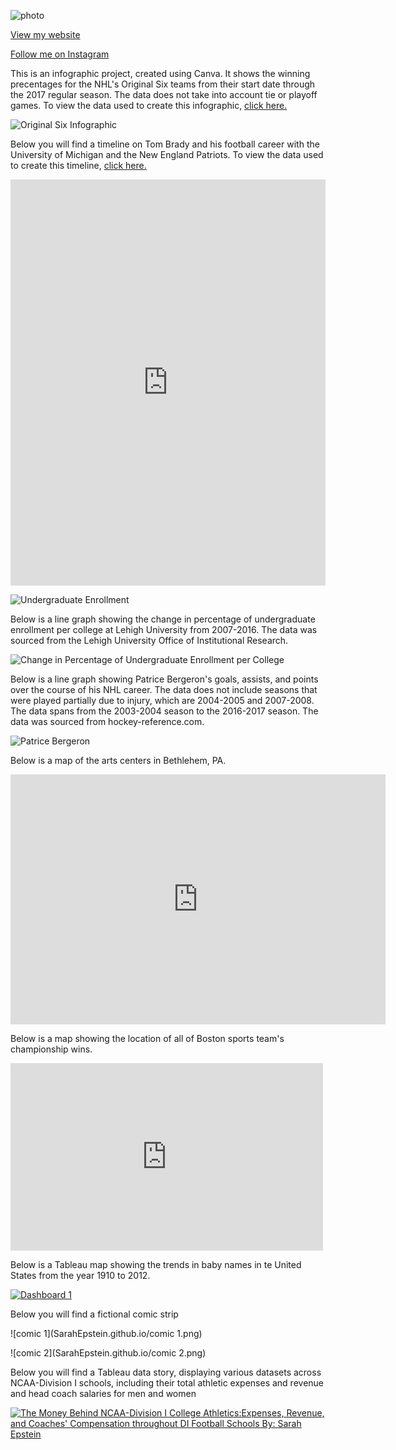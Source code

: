 ![photo](https://static1.squarespace.com/static/595e98114c8b03b59c91e1b4/t/595ee9b1bf629a49f1dc02b7/1499481355718/?format=1500w)

[View my website](https://www.sarahlepstein.com/)

[Follow me on Instagram](https://www.instagram.com/saahepstein_photography)


This is an infographic project, created using Canva. It shows the winning precentages for the NHL's Original Six teams from their start date through the 2017 regular season. The data does not take into account tie or playoff games. To view the data used to create this infographic, [click here.](https://en.wikipedia.org/wiki/List_of_all-time_NHL_standings#Regular_season) 

![Original Six Infographic](SarahEpstein.github.io/OriginalSix.png)

Below you will find a timeline on Tom Brady and his football career with the University of Michigan and the New England Patriots. To view the data used to create this timeline, [click here.](https://en.wikipedia.org/wiki/Tom_Brady) 


<iframe src='https://cdn.knightlab.com/libs/timeline3/latest/embed/index.html?source=1eYi6oxtI4oWhG3IkCiBzVLNyEqV_OAnn2dbryH264NQ&font=Default&lang=en&initial_zoom=2&height=650' width='100%' height='650' webkitallowfullscreen mozallowfullscreen allowfullscreen frameborder='0'></iframe>


![Undergraduate Enrollment](SarahEpstein.github.io/Undergraduate_Enrollment_Distribution_at_Lehigh_Percent_of_Undergraduate_Enrollment_chartbuilder.png)

Below is a line graph showing the change in percentage of undergraduate enrollment per college at Lehigh University from 2007-2016. The data was sourced from the Lehigh University Office of Institutional Research. 

![Change in Percentage of Undergraduate Enrollment per College](SarahEpstein.github.io/Change_in_Percentage_of_Undergraduate_Enrollment_Per_Year_Arts_&_Sciences_Business_Engineering_chartbuilder.png)


Below is a line graph showing Patrice Bergeron's goals, assists, and points over the course of his NHL career. The data does not include seasons that were played partially due to injury, which are 2004-2005 and 2007-2008. The data spans from the 2003-2004 season to the 2016-2017 season. The data was sourced from hockey-reference.com. 

![Patrice Bergeron](SarahEpstein.github.io/Patrice_Bergeron's_Change_in_Goals,_Assists,_and_Points_Per_Full_NHL_Season_Goals_Assists_Points_chartbuilder.png)

Below is a map of the arts centers in Bethlehem, PA. 

<iframe width="600" height="400" scrolling="no" frameborder="no" src="https://fusiontables.google.com/embedviz?q=select+col0+from+1dzkBvl3o9KRuhEzTob-VFBjxU6AWlJmGCQ7sc6yq&amp;viz=MAP&amp;h=false&amp;lat=40.61163353654582&amp;lng=-75.37162720183716&amp;t=1&amp;z=15&amp;l=col0&amp;y=2&amp;tmplt=2&amp;hml=ONE_COL_LAT_LNG"></iframe>



Below is a map showing the location of all of Boston sports team's championship wins.

<iframe width="500" height="300" scrolling="no" frameborder="no" src="https://fusiontables.google.com/embedviz?q=select+col0+from+19NOPR08dO4xPUw9CMEGlX2hKrR3jWmeH0RXZ0veY&amp;viz=MAP&amp;h=false&amp;lat=53.38980024228108&amp;lng=-99.71465683377266&amp;t=1&amp;z=3&amp;l=col0&amp;y=2&amp;tmplt=2&amp;hml=ONE_COL_LAT_LNG"></iframe>


Below is a Tableau map showing the trends in baby names in te United States from the year 1910 to 2012. 


<html>
<div class='tableauPlaceholder' id='viz1506355232042' style='position: relative'><noscript><a href='#'><img alt='Dashboard 1 ' src='https:&#47;&#47;public.tableau.com&#47;static&#47;images&#47;9T&#47;9TMNCB4PT&#47;1_rss.png' style='border: none' /></a></noscript><object class='tableauViz'  style='display:none;'><param name='host_url' value='https%3A%2F%2Fpublic.tableau.com%2F' /> <param name='embed_code_version' value='2' /> <param name='path' value='shared&#47;9TMNCB4PT' /> <param name='toolbar' value='yes' /><param name='static_image' value='https:&#47;&#47;public.tableau.com&#47;static&#47;images&#47;9T&#47;9TMNCB4PT&#47;1.png' /> <param name='animate_transition' value='yes' /><param name='display_static_image' value='yes' /><param name='display_spinner' value='yes' /><param name='display_overlay' value='yes' /><param name='display_count' value='yes' /><param name='filter' value='publish=yes' /></object></div>                <script type='text/javascript'>                    var divElement = document.getElementById('viz1506355232042');                    var vizElement = divElement.getElementsByTagName('object')[0];                    vizElement.style.width='100%';vizElement.style.height=(divElement.offsetWidth*0.75)+'px';                    var scriptElement = document.createElement('script');                    scriptElement.src = 'https://public.tableau.com/javascripts/api/viz_v1.js';                    vizElement.parentNode.insertBefore(scriptElement, vizElement);                </script>
</html>


Below you will find a fictional comic strip

![comic 1](SarahEpstein.github.io/comic 1.png)

![comic 2](SarahEpstein.github.io/comic 2.png)


Below you will find a Tableau data story, displaying various datasets across NCAA-Division I schools, including their total athletic expenses and revenue and head coach salaries for men and women

<div class='tableauPlaceholder' id='viz1507512975228' style='position: relative'><noscript><a href='#'><img alt='The Money Behind NCAA-Division I College Athletics:Expenses, Revenue, and Coaches&#39; Compensation throughout DI Football Schools By: Sarah Epstein ' src='https:&#47;&#47;public.tableau.com&#47;static&#47;images&#47;FS&#47;FS2S6KX36&#47;1_rss.png' style='border: none' /></a></noscript><object class='tableauViz'  style='display:none;'><param name='host_url' value='https%3A%2F%2Fpublic.tableau.com%2F' /> <param name='embed_code_version' value='2' /> <param name='path' value='shared&#47;FS2S6KX36' /> <param name='toolbar' value='yes' /><param name='static_image' value='https:&#47;&#47;public.tableau.com&#47;static&#47;images&#47;FS&#47;FS2S6KX36&#47;1.png' /> <param name='animate_transition' value='yes' /><param name='display_static_image' value='yes' /><param name='display_spinner' value='yes' /><param name='display_overlay' value='yes' /><param name='display_count' value='yes' /><param name='filter' value='publish=yes' /></object></div>                <script type='text/javascript'>                    var divElement = document.getElementById('viz1507512975228');                    var vizElement = divElement.getElementsByTagName('object')[0];                    vizElement.style.width='1016px';vizElement.style.height='1024px';                    var scriptElement = document.createElement('script');                    scriptElement.src = 'https://public.tableau.com/javascripts/api/viz_v1.js';                    vizElement.parentNode.insertBefore(scriptElement, vizElement);                </script>
